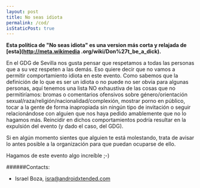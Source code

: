 ```yaml
---
layout: post
title: No seas idiota
permalink: /cod/
isStaticPost: true
---
```


__Esta política de "No seas idiota" es una version más corta y relajada de [esta](http://meta.wikimedia .org/wiki/Don%27t_be_a_dick).__


En el GDG de Sevilla nos gusta pensar que respetamos a todas las personas que a su vez respeten a las demás. Eso quiere decir que no vamos a permitir comportamiento idiota en este evento. Como sabemos que la definición
de lo que es ser un idiota o no puede no ser obvia para algunas personas, aquí tenemos una lista NO exhaustiva de las cosas que no permitiríamos: bromas o comentarios ofensivos sobre
género/orientación sexual/raza/religión/nacionalidad/complexión, mostrar porno en público, tocar a la gente de forma inapropiada sin ningún tipo de invitación o seguir relacionándose con alguien que nos haya pedido
amablemente que no lo hagamos más. Reincidir en dichos comportamientos podría resultar en la expulsión del evento (y dado el caso, del GDG).

Si en algún momento sientes que alguien te está molestando, trata de avisar lo antes posible a la organización para que puedan ocuparse de ello.

Hagamos de este evento algo increíble ;-)


######Contacts:

- Israel Boza, [isra@androidxtended.com](mailto:isra@androidxtended.com)

<img class="img-responsive feature-image" src="{{ site.baseurl }}/img/posts/cod.jpg" style="display:none">